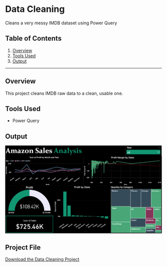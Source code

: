 # Data Cleaning
Cleans a very messy IMDB dataset using Power Query

## Table of Contents  
1. [Overview](#overview)  
2. [Tools Used](#tools-used)  
3. [Output](#visuals)  

---

## Overview  
This project cleans IMDB raw data to a clean, usable one.

## Tools Used  
- Power Query

## Output  
![Dashboard](https://github.com/AnalystXSol/Sales-Analysis/blob/main/Sales%20Analysis.png)

## Project File  
[Download the Data Cleaning Project](https://github.com/AnalystXSol/Sales-Analysis/blob/main/SALES%20ANALYSIS.pbix) 
   


